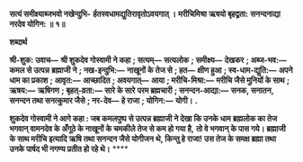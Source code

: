 **सत्यं समीक्ष्याब्जभवो नखेन्दुभि-** **र्हतस्वधामद्युतिरावृतोऽवयगात् ।** **मरीचिमिश्रा ऋषयो बृहद्व्रता:** **सनन्दनाद्या नरदेव योगिन: ॥ १॥** 

**शब्दार्थ** 

**श्री-शुक: उवाच—** **श्री शुकदेव गोस्वामी ने कहा** **; सत्यम्—** **सत्यलोक** **; समीक्ष्य—** **देखकर** **; अब्ज-भव:—** **कमल से उत्पन्न** **ब्रह्माजी ने** **; नख-इन्दुभि:—** **नाखूनों के तेज से** **; हत—** **क्षीण हुआ** **; स्व-धाम-द्युति:—** **अपने धाम का प्रकाश** **; आवृत:—** **आच्छादित** **; अवयगात्—** **आया** **; मरीचि-मिश्रा:—** **मरीचि जैसे मुनियों के साथ** **; ऋषय:—** **ऋषिगण** **; बृहत्-व्रता:—** **सारे के सारे** **परम ब्रह्मचारी** **; सनन्दन-आद्या:—** **सनक, सनातन, सनन्दन तथा सनत्कुमार जैसे** **; नर-देव—** **हे राजा** **; योगिन:—** **योगी।** **.** 

**शुकदेव गोस्वामी ने आगे कहा : जब कमलपुष्प से उत्पन्न ब्रह्माजी ने देखा कि उनके धाम** **ब्रह्मलोक का तेज भगवान् वामनदेव के अँगूठे के नाखूनों के चमकीले तेज से कम हो गया है,** **तो वे भगवान् के पास गये। ब्रह्माजी के साथ मरीचि इत्यादि ऋषि तथा सनन्दन जैसे योगीजन** **थे, किन्तु हे राजा! उस तेज के समक्ष ब्रह्मा तथा उनके पार्षद भी नगण्य प्रतीत हो रहे थे।** **** 